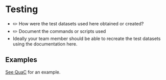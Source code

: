 # Testing

* :pencil2: How  were the test datasets used here obtained or created?
* :pencil2: Document the commands or scripts used
* Ideally your team member should be able to recreate the test datasets using the documentation here.

## Examples

[See QuaC](https://github.com/uab-cgds-worthey/quac/blob/master/.test/README.md) for an example.
